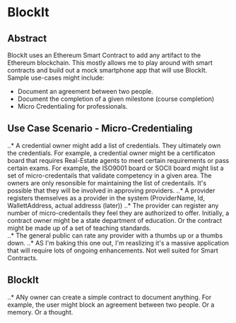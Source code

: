 # BlockIt

## Abstract
BlockIt uses an Ethereum Smart Contract to add any artifact to the Ethereum blockchain.  This mostly allows me to play around with smart contracts and build out a mock smartphone app that will use BlockIt.  Sample use-cases might include:
- Document an agreement between two people.
- Document the completion of a given milestone (course completion)
- Micro Credentialing for professionals.



## Use Case Scenario - Micro-Credentialing
..* A credential owner might add a list of credentials.   They ultimately own the credentials.   For example, a credential owner might be a certificaton board that requires Real-Estate agents to meet certain requirements or pass certain exams.  For example, the ISO9001 board or SOCII board might list a set of micro-credentails that validate competency in a given area.  The owners are only resonsible for maintaining the list of credentails.  It's possible that they will be involved in approving providers.
..* A provider registers themselves as a provider in the system (ProviderName, Id, WallettAddress, actual addresss (later))
..* The provider can register any number of micro-credentails they feel they are authorized to offer.  Initially, a contract owner might be a state department of education.  Or the contract might be made up of a set of teaching standards.  
..* The general public can rate any provider with a thumbs up or a thumbs down.
..* AS I'm baking this one out, I'm reaslizing it's a massive application that will require lots of ongoing enhancements. Not well suited for Smart Contracts.


## BlockIt
..* ANy owner can create a simple contract to document anything.  For example, the user might block an agreement between two people. Or a memory.  Or a thought.
